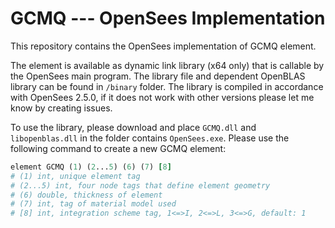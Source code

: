 # GCMQ --- OpenSees Implementation

This repository contains the OpenSees implementation of GCMQ element.

The element is available as dynamic link library (x64 only) that is callable by the OpenSees main program. The library file and dependent OpenBLAS library can be found in `/binary` folder. The library is compiled in accordance with OpenSees 2.5.0, if it does not work with other versions please let me know by creating issues.

To use the library, please download and place `GCMQ.dll` and `libopenblas.dll` in the folder contains `OpenSees.exe`. Please use the following command to create a new GCMQ element:

```tcl
element GCMQ (1) (2...5) (6) (7) [8]
# (1) int, unique element tag
# (2...5) int, four node tags that define element geometry
# (6) double, thickness of element
# (7) int, tag of material model used
# [8] int, integration scheme tag, 1<=>I, 2<=>L, 3<=>G, default: 1
```

